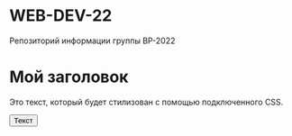 <html>
<head>
    <title>ВР-22</title>
    <link rel="stylesheet" type="text/css" href="styles.css">
    <meta property="og:title" content="ВР-22" />
    <meta property="og:description" content="Навигатор группы ВР-22" />
    <meta property="og:url" content="https://qrver.github.io/WEB-DEV-22/" />
    <meta property="og:type" content="website" />
</head>
</html>

# WEB-DEV-22
Репозиторий информации группы ВР-2022

# Мой заголовок

Это текст, который будет стилизован с помощью подключенного CSS.

<button>Текст</button>
